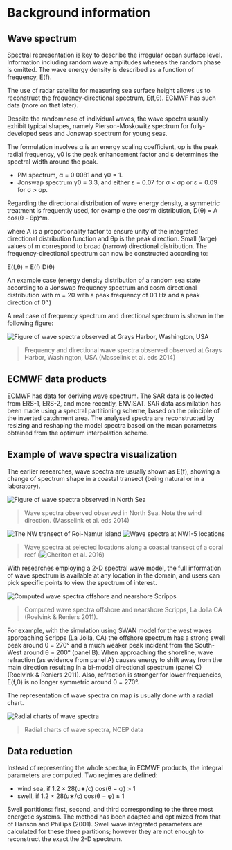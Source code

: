 # Background information

## Wave spectrum 

Spectral representation is key to describe the irregular ocean surface level. Information including random wave amplitudes whereas the random phase is omitted. The wave energy density is described as a function of frequency, E(f).

The use of radar satellite for measuring sea surface height allows us to reconstruct the frequency-directional spectrum, E(f,θ). ECMWF has such data (more on that later).

Despite the randomnese of individual waves, the wave spectra usually exhibit typical shapes, namely Pierson-Moskowitz spectrum for fully-developed seas and Jonswap spectrum for young seas. 

The formulation involves α is an energy scaling coefficient, σp is the peak radial frequency, γ0 is the peak enhancement factor and ε determines the spectral width around the peak. 

* PM spectrum, α = 0.0081 and γ0 = 1. 
* Jonswap spectrum γ0 = 3.3, and either ε = 0.07 for σ < σp or ε = 0.09 for σ > σp.

Regarding the directional distribution of wave energy density, a symmetric treatment is frequently used, for example the cos^m distribution, D(θ) = A cos(θ - θp)^m.

where A is a proportionality factor to ensure unity of the integrated directional distribution function and θp is the peak direction. Small (large) values of m correspond to broad (narrow) directional distribution. The frequency-directional spectrum can now be constructed according to:

E(f,θ) = E(f) D(θ)

An example case (energy density distribution of a random sea state according to a Jonswap frequency spectrum and cosm directional distribution with m = 20 with a peak frequency of 0.1 Hz and a peak direction of 0°.)

A real case of frequency spectrum and directional spectrum is shown in the following figure:

![Figure of wave spectra observed at Grays Harbor, Washington, USA](fig/wave_spectra_Grays_Harbor_WA.png)
> Frequency and directional wave spectra observed observed at Grays Harbor, Washington, USA (Masselink et al. eds 2014)

## ECMWF data products

ECMWF has data for deriving wave spectrum. The SAR data is collected from ERS-1, ERS-2, and more recently, ENVISAT. SAR data assimilation has been made using a spectral partitioning scheme, based on the principle of the inverted catchment area. The analysed spectra are reconstructed by resizing and reshaping the model spectra based on the mean parameters obtained from the optimum interpolation scheme.


## Example of wave spectra visualization

The earlier researches, wave spectra are usually shown as E(f), showing a change of spectrum shape in a coastal transect (being natural or in a laboratory).

![Figure of wave spectra observed in North Sea](fig/spectra_Jonswap_North_Sea.png)
> Wave spectra observed observed in North Sea. Note the wind direction. (Masselink et al. eds 2014)

![The NW transect of Roi-Namur island](fig/Roi-Namur_island.png) 
![Wave spectra at NW1-5 locations](fig/spectra_Roi-Namur.png)
> Wave spectra at selected locations along a coastal transect of a coral reef (![Cheriton et al. 2016](https://agupubs.onlinelibrary.wiley.com/doi/10.1002/2015JC011231))

With researches employing a 2-D spectral wave model, the full information of wave spectrum is available at any location in the domain, and users can pick specific points to view the spectrum of interest.

![Computed wave spectra offshore and nearshore Scripps](fig/spectra_wave_Scripps.png)
> Computed wave spectra offshore and nearshore Scripps, La Jolla CA (Roelvink & Reniers 2011).

For example, with the simulation using SWAN model for the west waves approaching Scripps (La Jolla, CA) the offshore spectrum has a strong swell peak around θ = 270° and a much weaker peak incident from the South-West around θ = 200° (panel B). When approaching the shoreline, wave refraction (as evidence from panel A) causes energy to shift away from the main direction resulting in a bi-modal directional spectrum (panel C) (Roelvink & Reniers 2011). Also, refraction is stronger for lower frequencies, E(f,θ) is no longer symmetric around θ = 270°.

The representation of wave spectra on map is usually done with a radial chart.

![Radial charts of wave spectra](fig/NCEP_wave_spectra.jpg)
> Radial charts of wave spectra, NCEP data

## Data reduction

Instead of representing the whole spectra, in ECMWF products, the integral parameters are computed. Two regimes are defined:

* wind sea, if 1.2 × 28(u∗/c) cos(θ − φ) > 1 
* swell, if 1.2 × 28(u∗/c) cos(θ − φ) ≤ 1 

Swell partitions: first, second, and third corresponding to the three most energetic systems. The method has been adapted and optimized from that of Hanson and Phillips (2001). Swell wave integrated parameters are calculated for these three partitions; however they are not enough to reconstruct the exact the 2-D spectrum. 